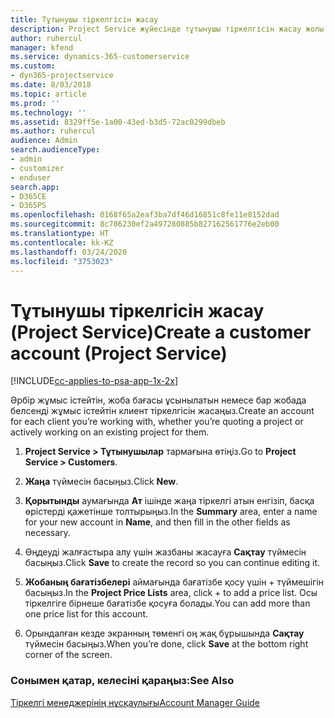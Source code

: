 ```yaml
---
title: Тұтынушы тіркелгісін жасау
description: Project Service жүйесінде тұтынушы тіркелгісін жасау жолы
author: ruhercul
manager: kfend
ms.service: dynamics-365-customerservice
ms.custom:
- dyn365-projectservice
ms.date: 8/03/2018
ms.topic: article
ms.prod: ''
ms.technology: ''
ms.assetid: 8329ff5e-1a00-43ed-b3d5-72ac0299dbeb
ms.author: ruhercul
audience: Admin
search.audienceType:
- admin
- customizer
- enduser
search.app:
- D365CE
- D365PS
ms.openlocfilehash: 0168f65a2eaf3ba7df46d16851c8fe11e8152dad
ms.sourcegitcommit: 8c786230ef2a497280885b827162561776e2eb00
ms.translationtype: HT
ms.contentlocale: kk-KZ
ms.lasthandoff: 03/24/2020
ms.locfileid: "3753023"
---
```

# <a name="create-a-customer-account-project-service"></a><span data-ttu-id="8d7fb-103">Тұтынушы тіркелгісін жасау (Project Service)</span><span class="sxs-lookup"><span data-stu-id="8d7fb-103">Create a customer account (Project Service)</span></span>

[!INCLUDE[cc-applies-to-psa-app-1x-2x](../includes/cc-applies-to-psa-app-1x-2x.md)]

<span data-ttu-id="8d7fb-104">Әрбір жұмыс істейтін, жоба бағасы ұсынылатын немесе бар жобада белсенді жұмыс істейтін клиент тіркелгісін жасаңыз.</span><span class="sxs-lookup"><span data-stu-id="8d7fb-104">Create an account for each client you’re working with, whether you’re quoting a project or actively working on an existing project for them.</span></span>  
  
1.  <span data-ttu-id="8d7fb-105">**Project Service > Тұтынушылар** тармағына өтіңіз.</span><span class="sxs-lookup"><span data-stu-id="8d7fb-105">Go to **Project Service > Customers**.</span></span>  
  
2.  <span data-ttu-id="8d7fb-106">**Жаңа** түймесін басыңыз.</span><span class="sxs-lookup"><span data-stu-id="8d7fb-106">Click **New**.</span></span>  
  
3.  <span data-ttu-id="8d7fb-107">**Қорытынды** аумағында **Ат** ішінде жаңа тіркелгі атын енгізіп, басқа өрістерді қажетінше толтырыңыз.</span><span class="sxs-lookup"><span data-stu-id="8d7fb-107">In the **Summary** area, enter a name for your new account in **Name**, and then fill in the other fields as necessary.</span></span>  
  
4.  <span data-ttu-id="8d7fb-108">Өңдеуді жалғастыра алу үшін жазбаны жасауға **Сақтау** түймесін басыңыз.</span><span class="sxs-lookup"><span data-stu-id="8d7fb-108">Click **Save** to create the record so you can continue editing it.</span></span>  
  
5.  <span data-ttu-id="8d7fb-109">**Жобаның бағатізбелері** аймағында бағатізбе қосу үшін + түймешігін басыңыз.</span><span class="sxs-lookup"><span data-stu-id="8d7fb-109">In the **Project Price Lists** area, click + to add a price list.</span></span> <span data-ttu-id="8d7fb-110">Осы тіркелгіге бірнеше бағатізбе қосуға болады.</span><span class="sxs-lookup"><span data-stu-id="8d7fb-110">You can add more than one price list for this account.</span></span>  
  
6.  <span data-ttu-id="8d7fb-111">Орындалған кезде экранның төменгі оң жақ бұрышында **Сақтау** түймесін басыңыз.</span><span class="sxs-lookup"><span data-stu-id="8d7fb-111">When you’re done, click **Save** at the bottom right corner of the screen.</span></span>  
  
### <a name="see-also"></a><span data-ttu-id="8d7fb-112">Сонымен қатар, келесіні қараңыз:</span><span class="sxs-lookup"><span data-stu-id="8d7fb-112">See Also</span></span>  
 [<span data-ttu-id="8d7fb-113">Тіркелгі менеджерінің нұсқаулығы</span><span class="sxs-lookup"><span data-stu-id="8d7fb-113">Account Manager Guide</span></span>](../project-service/account-manager-guide.md)
